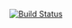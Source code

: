 [![Build Status](https://github.com/shanyi15/shanyi15/blob/master/pp@2x.png?raw=true)](https://www.paddlepaddle.org.cn/)
